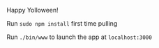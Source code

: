 Happy Yolloween!

Run `sudo npm install` first time pulling

Run `./bin/www` to launch the app at `localhost:3000`
